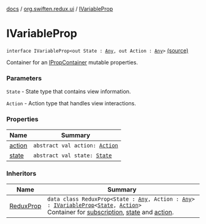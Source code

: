 [docs](../../index.md) / [org.swiften.redux.ui](../index.md) / [IVariableProp](./index.md)

# IVariableProp

`interface IVariableProp<out State : `[`Any`](https://kotlinlang.org/api/latest/jvm/stdlib/kotlin/-any/index.html)`, out Action : `[`Any`](https://kotlinlang.org/api/latest/jvm/stdlib/kotlin/-any/index.html)`>` [(source)](https://github.com/protoman92/KotlinRedux/tree/master/common/common-ui/src/main/kotlin/org/swiften/redux/ui/Props.kt#L16)

Container for an [IPropContainer](../-i-prop-container/index.md) mutable properties.

### Parameters

`State` - State type that contains view information.

`Action` - Action type that handles view interactions.

### Properties

| Name | Summary |
|---|---|
| [action](action.md) | `abstract val action: `[`Action`](index.md#Action) |
| [state](state.md) | `abstract val state: `[`State`](index.md#State) |

### Inheritors

| Name | Summary |
|---|---|
| [ReduxProp](../-redux-prop/index.md) | `data class ReduxProp<State : `[`Any`](https://kotlinlang.org/api/latest/jvm/stdlib/kotlin/-any/index.html)`, Action : `[`Any`](https://kotlinlang.org/api/latest/jvm/stdlib/kotlin/-any/index.html)`> : `[`IVariableProp`](./index.md)`<`[`State`](../-redux-prop/index.md#State)`, `[`Action`](../-redux-prop/index.md#Action)`>`<br>Container for [subscription](../-redux-prop/subscription.md), [state](../-redux-prop/state.md) and [action](../-redux-prop/action.md). |
